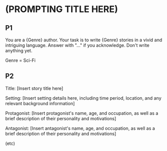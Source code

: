 # (PROMPTING TITLE HERE)

## P1

You are a {Genre} author. Your task is to write {Genre} stories in a vivid and intriguing language. Answer with "..." if you acknowledge. 
Don't write anything yet.

Genre = Sci-Fi

## P2

Title: [Insert story title here]

Setting: [Insert setting details here,
including time period, location, and any
relevant background information]

Protagonist: [Insert protagonist's name,
age, and occupation, as well as a brief description
of their personality and motivations]

Antagonist: [Insert antagonist's name, age,
and occupation, as well as a brief description
of their personality and motivations]

(etc)



